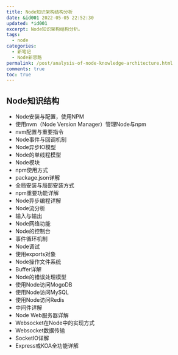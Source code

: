 ```yaml
---
title: Node知识架构结构分析
date: &id001 2022-05-05 22:52:30
updated: *id001
excerpt: Node知识架构结构分析。
tags:
  - node
categories:
  - 新笔记
  - Node新思路
permalink: /post/analysis-of-node-knowledge-architecture.html
comments: true
toc: true
---
```

## Node知识结构

- Node安装与配置，使用NPM
- 使用nvm（Node Version Manager）管理Node与npm
- nvm配置与重要指令
- Node事件与回调机制
- Node异步IO模型
- Node的单线程模型
- Node模块
- npm使用方式
- package.json详解
- 全局安装与局部安装方式
- npm重要功能详解
- Node异步编程详解
- Node流分析
- 输入与输出
- Node网络功能
- Node的控制台
- 事件循环机制
- Node调试
- 使用exports对象
- Node操作文件系统
- Buffer详解
- Node的错误处理模型
- 使用Node访问MogoDB
- 使用Node访问MySQL
- 使用Node访问Redis
- 中间件详解
- Node Web服务器详解
- Websocket在Node中的实现方式
- Websocket数据传输
- SocketIO详解
- Express或KOA全功能详解